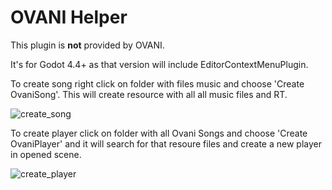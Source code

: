 # OVANI Helper

This plugin is **not** provided by OVANI.

It's for Godot 4.4+ as that version will include EditorContextMenuPlugin.

To create song right click on folder with files music and choose 'Create OvaniSong'. This will create resource with all all music files and RT.

![create_song](https://github.com/user-attachments/assets/32166812-42ec-490c-a161-eaf909a4d960)

To create player click on folder with all Ovani Songs and choose 'Create OvaniPlayer' and it will search for that resoure files and create a new player in opened scene.

![create_player](https://github.com/user-attachments/assets/42312ae4-fa06-4fb0-8341-2e982b8f6db4)
